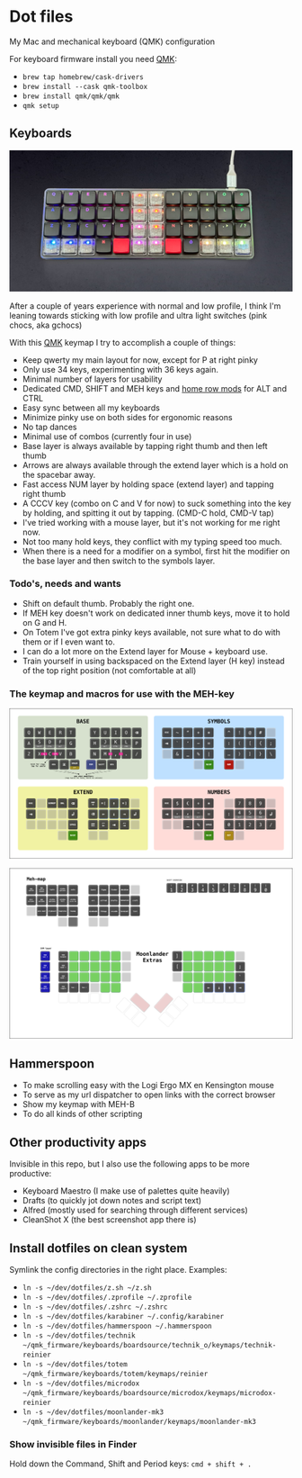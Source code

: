 # Dot files

My Mac and mechanical keyboard (QMK) configuration

For keyboard firmware install you need [QMK](https://beta.docs.qmk.fm):

- `brew tap homebrew/cask-drivers`
- `brew install --cask qmk-toolbox`
- `brew install qmk/qmk/qmk`
- `qmk setup`

## Keyboards

![My T	echnik keyboard for on the road](/assets/technik.jpg)

After a couple of years experience with normal and low profile, I think I'm leaning towards sticking with low profile and ultra light switches (pink chocs, aka gchocs)

With this [QMK](https://beta.docs.qmk.fm) keymap I try to accomplish a couple of things:

- Keep qwerty my main layout for now, except for P at right pinky
- Only use 34 keys, experimenting with 36 keys again.
- Minimal number of layers for usability
- Dedicated CMD, SHIFT and MEH keys and [home row mods](https://precondition.github.io/home-row-mods) for ALT and CTRL
- Easy sync between all my keyboards
- Minimize pinky use on both sides for ergonomic reasons
- No tap dances
- Minimal use of combos (currently four in use)
- Base layer is always available by tapping right thumb and then left thumb
- Arrows are always available through the extend layer which is a hold on the spacebar away.
- Fast access NUM layer by holding space (extend layer) and tapping right thumb
- A CCCV key (combo on C and V for now) to suck something into the key by holding, and spitting it out by tapping. (CMD-C hold, CMD-V tap)
- I've tried working with a mouse layer, but it's not working for me right now.
- Not too many hold keys, they conflict with my typing speed too much.
- When there is a need for a modifier on a symbol, first hit the modifier on the base layer and then switch to the symbols layer.

### Todo's, needs and wants

- Shift on default thumb. Probably the right one.
- If MEH key doesn't work on dedicated inner thumb keys, move it to hold on G and H.
- On Totem I've got extra pinky keys available, not sure what to do with them or if I even want to.
- I can do a lot more on the Extend layer for Mouse + keyboard use.
- Train yourself in using backspaced on the Extend layer (H key) instead of the top right position (not comfortable at all)

### The keymap and macros for use with the MEH-key

![Keymap base 34 layout](./hammerspoon/keyboard/keymap.png?raw=true)

![Mehmap](./hammerspoon/keyboard/mehmap.png?raw=true)

## Hammerspoon

- To make scrolling easy with the Logi Ergo MX en Kensington mouse
- To serve as my url dispatcher to open links with the correct browser
- Show my keymap with MEH-B
- To do all kinds of other scripting

## Other productivity apps

Invisible in this repo, but I also use the following apps to be more productive:

- Keyboard Maestro (I make use of palettes quite heavily)
- Drafts (to quickly jot down notes and script text)
- Alfred (mostly used for searching through different services)
- CleanShot X (the best screenshot app there is)

## Install dotfiles on clean system

Symlink the config directories in the right place. Examples:

- `ln -s ~/dev/dotfiles/z.sh ~/z.sh`
- `ln -s ~/dev/dotfiles/.zprofile ~/.zprofile`
- `ln -s ~/dev/dotfiles/.zshrc ~/.zshrc`
- `ln -s ~/dev/dotfiles/karabiner ~/.config/karabiner`
- `ln -s ~/dev/dotfiles/hammerspoon ~/.hammerspoon`
- `ln -s ~/dev/dotfiles/technik ~/qmk_firmware/keyboards/boardsource/technik_o/keymaps/technik-reinier`
- `ln -s ~/dev/dotfiles/totem ~/qmk_firmware/keyboards/totem/keymaps/reinier`
- `ln -s ~/dev/dotfiles/microdox ~/qmk_firmware/keyboards/boardsource/microdox/keymaps/microdox-reinier`
- `ln -s ~/dev/dotfiles/moonlander-mk3 ~/qmk_firmware/keyboards/moonlander/keymaps/moonlander-mk3`

### Show invisible files in Finder

Hold down the Command, Shift and Period keys: `cmd + shift + .`
